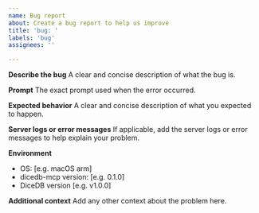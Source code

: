 ```yaml
---
name: Bug report
about: Create a bug report to help us improve
title: 'bug: '
labels: 'bug'
assignees: ''

---
```


**Describe the bug**
A clear and concise description of what the bug is.

**Prompt**
The exact prompt used when the error occurred.

**Expected behavior**
A clear and concise description of what you expected to happen.

**Server logs or error messages**
If applicable, add the server logs or error messages to help explain your problem.

**Environment**
 - OS: [e.g. macOS arm]
 - dicedb-mcp version: [e.g. 0.1.0]
 - DiceDB version [e.g. v1.0.0]

**Additional context**
Add any other context about the problem here.
